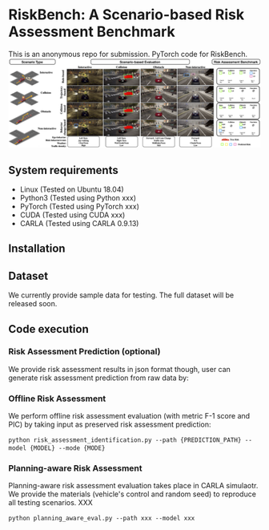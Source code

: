 # RiskBench: A Scenario-based Risk Assessment Benchmark
This is an anonymous repo for submission.
PyTorch code for RiskBench.
![RiskBench](images/teaser2.png)

## System requirements
- Linux (Tested on Ubuntu 18.04)
- Python3 (Tested using Python xxx)
- PyTorch (Tested using PyTorch xxx)
- CUDA (Tested using CUDA xxx)
- CARLA (Tested using CARLA 0.9.13)

## Installation

## Dataset
We currently provide sample data for testing. The full dataset will be released soon.

## Code execution

### Risk Assessment Prediction (optional)
We provide risk assessment results in json format though, user can generate risk assessment prediction from raw data by:

### Offline Risk Assessment
We perform offline risk assessment evaluation (with metric F-1 score and PIC) by taking input as preserved risk assessment prediction:
```
python risk_assessment_identification.py --path {PREDICTION_PATH} --model {MODEL} --mode {MODE}
```

### Planning-aware Risk Assessment
Planning-aware risk assessment evaluation takes place in CARLA simulaotr. We provide the materials (vehicle's control and random seed) to reproduce all testing scenarios.
XXX
```
python planning_aware_eval.py --path xxx --model xxx 
```
